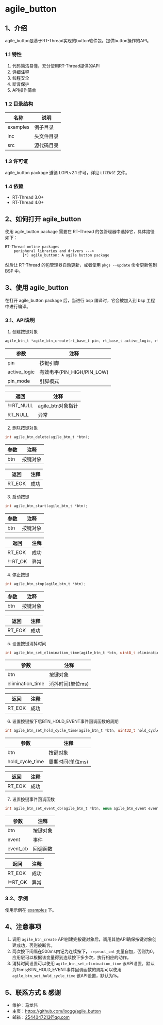 # agile_button

## 1、介绍

agile_button是基于RT-Thread实现的button软件包，提供button操作的API。

### 1.1 特性

1. 代码简洁易懂，充分使用RT-Thread提供的API
2. 详细注释
3. 线程安全
4. 断言保护
5. API操作简单

### 1.2 目录结构

| 名称 | 说明 |
| ---- | ---- |
| examples | 例子目录 |
| inc  | 头文件目录 |
| src  | 源代码目录 |

### 1.3 许可证

agile_button package 遵循 LGPLv2.1 许可，详见 `LICENSE` 文件。

### 1.4 依赖

- RT-Thread 3.0+
- RT-Thread 4.0+

## 2、如何打开 agile_button

使用 agile_button package 需要在 RT-Thread 的包管理器中选择它，具体路径如下：

```
RT-Thread online packages
    peripheral libraries and drivers --->
        [*] agile_button: A agile button package
```

然后让 RT-Thread 的包管理器自动更新，或者使用 `pkgs --update` 命令更新包到 BSP 中。

## 3、使用 agile_button

在打开 agile_button package 后，当进行 bsp 编译时，它会被加入到 bsp 工程中进行编译。

### 3.1、API说明

1. 创建按键对象

```C
agile_btn_t *agile_btn_create(rt_base_t pin, rt_base_t active_logic, rt_base_t pin_mode);
```

|参数|注释|
|----|----|
|pin|按键引脚|
|active_logic|有效电平(PIN_HIGH/PIN_LOW)|
|pin_mode|引脚模式|

|返回|注释|
|----|----|
|!=RT_NULL|agile_btn对象指针|
|RT_NULL|异常|

2. 删除按键对象

```C
int agile_btn_delete(agile_btn_t *btn);
```

|参数|注释|
|----|----|
|btn|按键对象|

|返回|注释|
|----|----|
|RT_EOK|成功|

3. 启动按键

```C
int agile_btn_start(agile_btn_t *btn);
```

|参数|注释|
|----|----|
|btn|按键对象|

|返回|注释|
|----|----|
|RT_EOK|成功|
|!=RT_OK|异常|

4. 停止按键

```C
int agile_btn_stop(agile_btn_t *btn);
```

|参数|注释|
|----|----|
|btn|按键对象|

|返回|注释|
|----|----|
|RT_EOK|成功|

5. 设置按键消抖时间

```C
int agile_btn_set_elimination_time(agile_btn_t *btn, uint8_t elimination_time);
```

|参数|注释|
|----|----|
|btn|按键对象|
|elimination_time|消抖时间(单位ms)|

|返回|注释|
|----|----|
|RT_EOK|成功|

6. 设置按键按下后BTN_HOLD_EVENT事件回调函数的周期

```C
int agile_btn_set_hold_cycle_time(agile_btn_t *btn, uint32_t hold_cycle_time);
```

|参数|注释|
|----|----|
|btn|按键对象|
|hold_cycle_time|周期时间(单位ms)|

|返回|注释|
|----|----|
|RT_EOK|成功|

7. 设置按键事件回调函数

```C
int agile_btn_set_event_cb(agile_btn_t *btn, enum agile_btn_event event, void (*event_cb)(agile_btn_t *btn));
```

|参数|注释|
|----|----|
|btn|按键对象|
|event|事件|
|event_cb|回调函数|

|返回|注释|
|----|----|
|RT_EOK|成功|
|!=RT_OK|异常|

### 3.2、示例

使用示例在 [examples](./examples) 下。

## 4、注意事项

1. 调用 `agile_btn_create` API创建完按键对象后，调用其他API确保按键对象创建成功，否则被断言。
2. 两次按下间隔在500ms内记为连续按下， `repeact_cnt` 变量自加，否则为0。应用层可以根据该变量得到连续按下多少次，执行相应的动作。
3. 消抖时间设置可以使用 `agile_btn_set_elimination_time` 该API设置，默认为15ms;BTN_HOLD_EVENT事件回调函数的周期可以使用 `agile_btn_set_hold_cycle_time` 该API设置，默认为1s。

## 5、联系方式 & 感谢

* 维护：马龙伟
* 主页：<https://github.com/loogg/agile_button>
* 邮箱：<2544047213@qq.com>